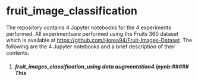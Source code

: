 # fruit_image_classification
The repository contains 4 Jupyter notebooks for the 4 experiments performed. All experimentsare performed using the Fruits 360 dataset which is available at https://github.com/Horea94/Fruit-Images-Dataset.
The following are the 4 Jupyter notebooks and a brief description of their contents:
1. ##### fruit_images_classification_using data augmentation4.ipynb:##### This  
